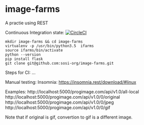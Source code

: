 # image-farms
A practie using REST

Continuous Integration state:
[![CircleCI](https://circleci.com/gh/sosi-org/image-farms.svg?style=svg)](https://circleci.com/gh/sosi-org/image-farms)

```
mkdir image-farms && cd image-farms
virtualenv -p /usr/bin/python3.5  ifarms
source ifarms/bin/activate
python --version
pip install flask
git clone git@github.com:sosi-org/image-farms.git
```

Steps for CI:
...


Manual testing:
Insomnia: https://insomnia.rest/download/#linux

Examples:
http://localhost:5000/progimage.com/api/v1.0/all-local
http://localhost:5000/progimage.com/api/v1.0/0/original
http://localhost:5000/progimage.com/api/v1.0/0/jpeg
http://localhost:5000/progimage.com/api/v1.0/0/gif

Note that if original is gif, convertion to gif is a different image.
